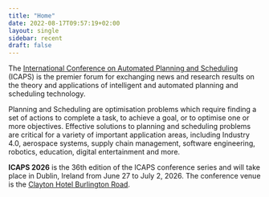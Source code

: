 ```yaml
---
title: "Home"
date: 2022-08-17T09:57:19+02:00
layout: single
sidebar: recent
draft: false
---
```


<!-- Example banner image, the idea is to have images in the body rather than in the app bar. -->

<!-- ![Banner image](https://images.unsplash.com/photo-1514395462725-fb4566210144?q=80&w=2671&auto=format&fit=crop&ixlib=rb-4.0.3&ixid=M3wxMjA3fDB8MHxwaG90by1wYWdlfHx8fGVufDB8fHx8fA%3D%3D) -->

The <a href="https://www.icaps-conference.org" target="_blank">International Conference on Automated Planning and
Scheduling</a> (ICAPS) is
the premier forum for exchanging news and research results on the theory and
applications of intelligent and automated planning and scheduling technology.

Planning and Scheduling are optimisation problems which require finding a set of actions to complete a task, to achieve a goal, or to optimise one or more objectives. Effective solutions to planning and scheduling problems are critical for a variety of important application areas, including Industry 4.0, aerospace systems, supply chain management, software engineering, robotics, education, digital entertainment and more.

**ICAPS 2026** is the 36th edition of the ICAPS conference series and will take place in Dublin, Ireland from June 27 to July 2, 2026. The conference venue is the <a href="https://www.claytonhotels.com/burlington-road-conferences/" target="_blank">Clayton Hotel Burlington Road</a>.


<!-- {{< sponsors_table_json "sponsors/sponsors.json" >}}-->
